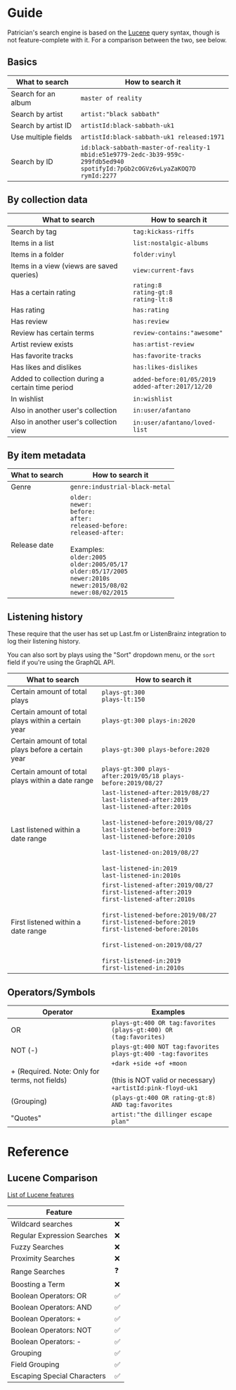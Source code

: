 # Guide

Patrician's search engine is based on the [Lucene](https://lucene.apache.org/core/7_7_2/queryparser/org/apache/lucene/queryparser/classic/package-summary.html#package.description) query syntax, though is not feature-complete with it. For a comparison between the two, see below.

## Basics

| What to search      | How to search it                                                                                                                            |
| ------------------- | ------------------------------------------------------------------------------------------------------------------------------------------- |
| Search for an album | `master of reality`                                                                                                                         |
| Search by artist    | `artist:"black sabbath"`                                                                                                                    |
| Search by artist ID | `artistId:black-sabbath-uk1`                                                                                                                |
| Use multiple fields | `artistId:black-sabbath-uk1 released:1971`                                                                                                  |
| Search by ID        | `id:black-sabbath-master-of-reality-1`<br>`mbid:e51e9779-2edc-3b39-959c-299fdb5ed940`<br>`spotifyId:7pGb2cOGVz6vLyaZaKOQ7D`<br>`rymId:2277` |

## By collection data

| What to search                                   | How to search it                                          |
| ------------------------------------------------ | --------------------------------------------------------- |
| Search by tag                                    | `tag:kickass-riffs`                                       |
| Items in a list                                  | `list:nostalgic-albums`                                   |
| Items in a folder                                | `folder:vinyl`                                            |
| Items in a view (views are saved queries)        | `view:current-favs`                                       |
| Has a certain rating                             | `rating:8`<br>`rating-gt:8`<br>`rating-lt:8`<br>          |
| Has rating                                       | `has:rating`                                              |
| Has review                                       | `has:review`                                              |
| Review has certain terms                         | `review-contains:"awesome"`                               |
| Artist review exists                             | `has:artist-review`                                       |
| Has favorite tracks                              | `has:favorite-tracks`                                     |
| Has likes and dislikes                           | `has:likes-dislikes`                                      |
| Added to collection during a certain time period | `added-before:01/05/2019`<br>`added-after:2017/12/20`<br> |
| In wishlist                                      | `in:wishlist`                                             |
| Also in another user's collection                | `in:user/afantano`                                        |
| Also in another user's collection view           | `in:user/afantano/loved-list`                             |

## By item metadata

| What to search | How to search it                                                                                                                                                                                                                       |
| -------------- | -------------------------------------------------------------------------------------------------------------------------------------------------------------------------------------------------------------------------------------- |
| Genre          | `genre:industrial-black-metal`                                                                                                                                                                                                         |
| Release date   | `older:`<br>`newer:`<br>`before:`<br>`after:`<br>`released-before:`<br>`released-after:`<br><br>Examples:<br>`older:2005`<br>`older:2005/05/17`<br>`older:05/17/2005`<br>`newer:2010s`<br>`newer:2015/08/02`<br>`newer:08/02/2015`<br> |

## Listening history

These require that the user has set up Last.fm or ListenBrainz integration to log their listening history.

You can also sort by plays using the "Sort" dropdown menu, or the `sort` field if you're using the GraphQL API.

| What to search                                      | How to search it                                                                                                                                                                                                                                                                                                   |
| --------------------------------------------------- | ------------------------------------------------------------------------------------------------------------------------------------------------------------------------------------------------------------------------------------------------------------------------------------------------------------------ |
| Certain amount of total plays                       | `plays-gt:300`<br>`plays-lt:150`<br>                                                                                                                                                                                                                                                                               |
| Certain amount of total plays within a certain year | `plays-gt:300 plays-in:2020`                                                                                                                                                                                                                                                                                       |
| Certain amount of total plays before a certain year | `plays-gt:300 plays-before:2020`                                                                                                                                                                                                                                                                                   |
| Certain amount of total plays within a date range   | `plays-gt:300 plays-after:2019/05/18 plays-before:2019/08/27`                                                                                                                                                                                                                                                      |
| Last listened within a date range                   | `last-listened-after:2019/08/27`<br>`last-listened-after:2019`<br>`last-listened-after:2010s`<br><br>`last-listened-before:2019/08/27`<br>`last-listened-before:2019`<br>`last-listened-before:2010s`<br><br>`last-listened-on:2019/08/27`<br><br>`last-listened-in:2019`<br>`last-listened-in:2010s`<br>          |
| First listened within a date range                  | `first-listened-after:2019/08/27`<br>`first-listened-after:2019`<br>`first-listened-after:2010s`<br><br>`first-listened-before:2019/08/27`<br>`first-listened-before:2019`<br>`first-listened-before:2010s`<br><br>`first-listened-on:2019/08/27`<br><br>`first-listened-in:2019`<br>`first-listened-in:2010s`<br> |

## Operators/Symbols

| Operator                                       | Examples                                                                                      |
| ---------------------------------------------- | --------------------------------------------------------------------------------------------- |
| OR                                             | `plays-gt:400 OR tag:favorites`<br>`(plays-gt:400) OR (tag:favorites)`                        |
| NOT (-)                                        | `plays-gt:400 NOT tag:favorites`<br>`plays-gt:400 -tag:favorites`                             |
| + (Required. Note: Only for terms, not fields) | `+dark +side +of +moon`<br><br>(this is NOT valid or necessary)<br>`+artistId:pink-floyd-uk1` |
| (Grouping)                                     | `(plays-gt:400 OR rating-gt:8) AND tag:favorites`                                             |
| "Quotes"                                       | `artist:"the dillinger escape plan"`                                                          |

# Reference

## Lucene Comparison

[List of Lucene features](https://lucene.apache.org/core/7_7_2/queryparser/org/apache/lucene/queryparser/classic/package-summary.html#package.description)

| Feature                     |                    |
| --------------------------- | ------------------ |
| Wildcard searches           | :x:                |
| Regular Expression Searches | :x:                |
| Fuzzy Searches              | :x:                |
| Proximity Searches          | :x:                |
| Range Searches              | :question:         |
| Boosting a Term             | :x:                |
| Boolean Operators: OR       | :white_check_mark: |
| Boolean Operators: AND      | :white_check_mark: |
| Boolean Operators: +        | :white_check_mark: |
| Boolean Operators: NOT      | :white_check_mark: |
| Boolean Operators: -        | :white_check_mark: |
| Grouping                    | :white_check_mark: |
| Field Grouping              | :white_check_mark: |
| Escaping Special Characters | :white_check_mark: |
